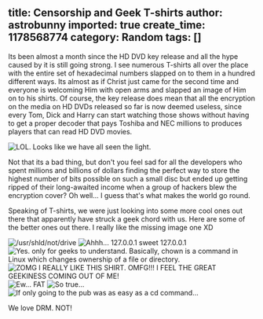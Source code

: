 title: Censorship and Geek T-shirts
author: astrobunny
imported: true
create_time: 1178568774
category: Random
tags: []
---
Its been almost a month since the HD DVD key release and all the hype caused by it is still going strong. I see numerous T-shirts all over the place with the entire set of hexadecimal numbers slapped on to them in a hundred different ways. Its almost as if Christ just came for the second time and everyone is welcoming Him with open arms and slapped an image of Him on to his shirts. Of course, the key release does mean that all the encryption on the media on HD DVDs released so far is now deemed useless, since every Tom, Dick and Harry can start watching those shows without having to get a proper decoder that pays Toshiba and NEC millions to produces players that can read HD DVD movies.<!--more-->  
  
 ![LOL. Looks like we have all seen the light.](wp-images/old/albums/random/992bgBlack.jpg)  
  
Not that its a bad thing, but don't you feel sad for all the developers who spent millions and billions of dollars finding the perfect way to store the highest number of bits possible on such a small disc but ended up getting ripped of their long-awaited income when a group of hackers blew the encryption cover? Oh well... I guess that's what makes the world go round.  
  
Speaking of T-shirts, we were just looking into some more cool ones out there that apparently have struck a geek chord with us. Here are some of the better ones out there. I really like the missing image one XD  
  
 ![/usr/shld/not/drive](wp-images/old/albums/random/pic_868882001178481683.png) ![Ahhh... 127.0.0.1 sweet 127.0.0.1](wp-images/old/albums/random/pic_593938001178475395.jpg) ![Yes. only for geeks to understand. Basically, chown is a command in Linux which changes ownership of a file or directory.](wp-images/old/albums/random/pic_409853001178475214.jpg) ![ZOMG I REALLY LIKE THIS SHIRT. OMFG!!! I FEEL THE GREAT GEEKINESS COMING OUT OF ME!](wp-images/old/albums/random/pic_301233001178475331.jpg) ![Ew... FAT](wp-images/old/albums/random/pic_203991001178481699.png) ![So true...](wp-images/old/albums/random/G1016_TT_shirt_400_r.jpg) ![If only going to the pub was as easy as a cd command...](wp-images/old/albums/random/86304f272f98bd9ae69c1a8c55c7546a_pic_500953001178475218.jpg)  
  
We love DRM. NOT!


